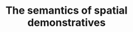 ---
title: "The semantics of spatial demonstratives"
description: ""
#repo: ""
tags: ["semantics", "spatial language", "demonstratives"]
weight: 6
draft: false
---